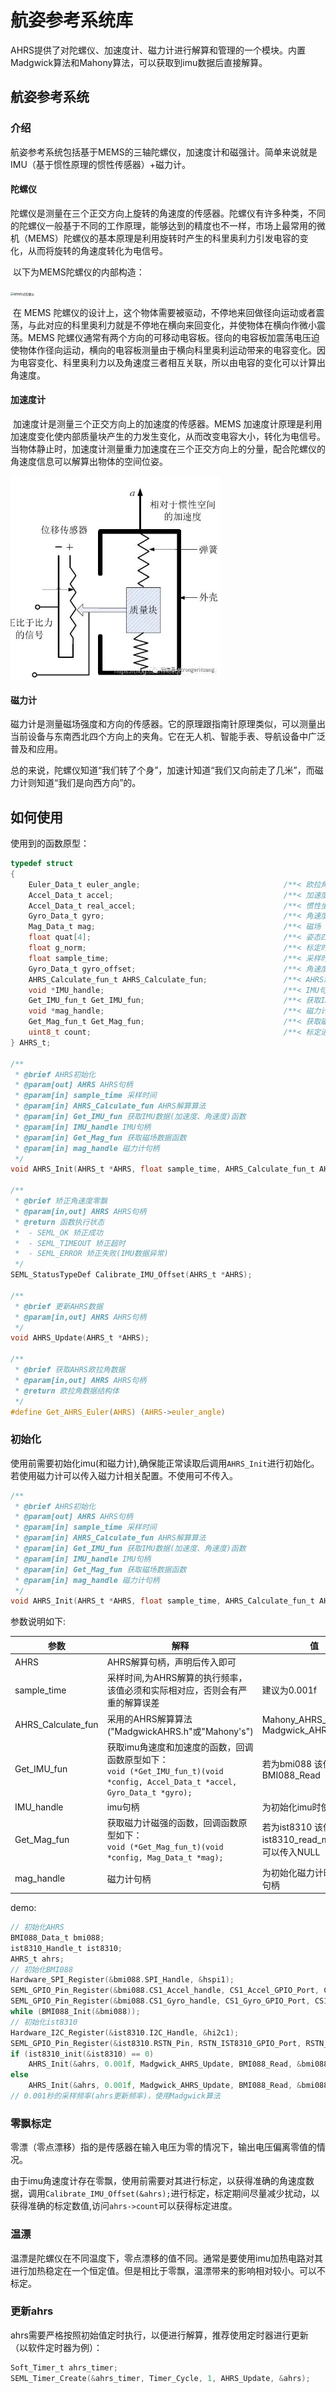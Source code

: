 # 航姿参考系统库

​		AHRS提供了对陀螺仪、加速度计、磁力计进行解算和管理的一个模块。内置Madgwick算法和Mahony算法，可以获取到imu数据后直接解算。

## 航姿参考系统

### 	介绍

​		航姿参考系统包括基于MEMS的三轴陀螺仪，加速度计和磁强计。简单来说就是IMU（基于惯性原理的惯性传感器）+磁力计。

#### 陀螺仪

​		陀螺仪是测量在三个正交方向上旋转的角速度的传感器。陀螺仪有许多种类，不同的陀螺仪一般基于不同的工作原理，能够达到的精度也不一样，市场上最常用的微机（MEMS）陀螺仪的基本原理是利用旋转时产生的科里奥利力引发电容的变化，从而将旋转的角速度转化为电信号。

​		以下为MEMS陀螺仪的内部构造：

<img src="https://img-blog.csdnimg.cn/cebbe5fdb11f4608a5277adbfd3e702e.png" alt="MEMS式陀螺仪" style="zoom: 33%;" />

​		在 MEMS 陀螺仪的设计上，这个物体需要被驱动，不停地来回做径向运动或者震荡，与此对应的科里奥利力就是不停地在横向来回变化，并使物体在横向作微小震荡。MEMS 陀螺仪通常有两个方向的可移动电容板。径向的电容板加震荡电压迫使物体作径向运动，横向的电容板测量由于横向科里奥利运动带来的电容变化。因为电容变化、科里奥利力以及角速度三者相互关联，所以由电容的变化可以计算出角速度。

#### 加速度计

​		加速度计是测量三个正交方向上的加速度的传感器。MEMS 加速度计原理是利用加速度变化使内部质量块产生的力发生变化，从而改变电容大小，转化为电信号。当物体静止时，加速度计测量重力加速度在三个正交方向上的分量，配合陀螺仪的角速度信息可以解算出物体的空间位姿。

<img src="image\jiasuduji.png" alt="jiasuduji" style="zoom: 67%;" />

#### 磁力计

​		磁力计是测量磁场强度和方向的传感器。它的原理跟指南针原理类似，可以测量出当前设备与东南西北四个方向上的夹角。它在无人机、智能手表、导航设备中广泛普及和应用。

​		总的来说，陀螺仪知道“我们转了个身”，加速计知道“我们又向前走了几米”，而磁力计则知道“我们是向西方向”的。

## 如何使用

使用到的函数原型：

```c
typedef struct
{
	Euler_Data_t euler_angle;								 /**< 欧拉角 */
	Accel_Data_t accel;										 /**< 加速度 */
	Accel_Data_t real_accel;								 /**< 惯性坐标系下的加速度 */
	Gyro_Data_t gyro;										 /**< 角速度 */
	Mag_Data_t mag;											 /**< 磁场 */
	float quat[4];											 /**< 姿态四元数 */
	float g_norm;											 /**< 标定时的重力加速度 */
	float sample_time;										 /**< 采样时间 */
	Gyro_Data_t gyro_offset;								 /**< 角速度零偏校正值 */
	AHRS_Calculate_fun_t AHRS_Calculate_fun;				 /**< AHRS解算算法 */
	void *IMU_handle;										 /**< IMU句柄*/
	Get_IMU_fun_t Get_IMU_fun;								 /**< 获取IMU数据函数 */
	void *mag_handle;										 /**< 磁力计句柄*/
	Get_Mag_fun_t Get_Mag_fun;								 /**< 获取磁力计数据函数 */
	uint8_t count;											 /**< 标定进度 */
} AHRS_t;

/**
 * @brief AHRS初始化
 * @param[out] AHRS AHRS句柄
 * @param[in] sample_time 采样时间
 * @param[in] AHRS_Calculate_fun AHRS解算算法
 * @param[in] Get_IMU_fun 获取IMU数据(加速度、角速度)函数
 * @param[in] IMU_handle IMU句柄
 * @param[in] Get_Mag_fun 获取磁场数据函数
 * @param[in] mag_handle 磁力计句柄
 */
void AHRS_Init(AHRS_t *AHRS, float sample_time, AHRS_Calculate_fun_t AHRS_Calculate_fun, Get_IMU_fun_t Get_IMU_fun, void *IMU_handle, Get_Mag_fun_t Get_Mag_fun, void *mag_handle);

/**
 * @brief 矫正角速度零飘
 * @param[in,out] AHRS AHRS句柄
 * @return 函数执行状态
 *  - SEML_OK 矫正成功
 * 	- SEML_TIMEOUT 矫正超时
 *  - SEML_ERROR 矫正失败(IMU数据异常)
 */
SEML_StatusTypeDef Calibrate_IMU_Offset(AHRS_t *AHRS);

/**
 * @brief 更新AHRS数据
 * @param[in,out] AHRS AHRS句柄
 */
void AHRS_Update(AHRS_t *AHRS);

/**
 * @brief 获取AHRS欧拉角数据
 * @param[in,out] AHRS AHRS句柄
 * @return 欧拉角数据结构体
 */
#define Get_AHRS_Euler(AHRS) (AHRS->euler_angle)
```

### 初始化

使用前需要初始化imu(和磁力计),确保能正常读取后调用`AHRS_Init`进行初始化。若使用磁力计可以传入磁力计相关配置。不使用可不传入。

```c
/**
 * @brief AHRS初始化
 * @param[out] AHRS AHRS句柄
 * @param[in] sample_time 采样时间
 * @param[in] AHRS_Calculate_fun AHRS解算算法
 * @param[in] Get_IMU_fun 获取IMU数据(加速度、角速度)函数
 * @param[in] IMU_handle IMU句柄
 * @param[in] Get_Mag_fun 获取磁场数据函数
 * @param[in] mag_handle 磁力计句柄
 */
void AHRS_Init(AHRS_t *AHRS, float sample_time, AHRS_Calculate_fun_t AHRS_Calculate_fun, Get_IMU_fun_t Get_IMU_fun, void *IMU_handle, Get_Mag_fun_t Get_Mag_fun, void *mag_handle);
```

参数说明如下:

| 参数               | 解释                                                         | 值                                                          |
| ------------------ | ------------------------------------------------------------ | ----------------------------------------------------------- |
| AHRS               | AHRS解算句柄，声明后传入即可                                 |                                                             |
| sample_time        | 采样时间,为AHRS解算的执行频率，该值必须和实际相对应，否则会有严重的解算误差 | 建议为0.001f                                                |
| AHRS_Calculate_fun | 采用的AHRS解算算法("MadgwickAHRS.h"或"Mahony's")             | Mahony_AHRS_Update<br />Madgwick_AHRS_Update                |
| Get_IMU_fun        | 获取imu角速度和加速度的函数，回调函数原型如下：<br />`void (*Get_IMU_fun_t)(void *config, Accel_Data_t *accel, Gyro_Data_t *gyro);` | 若为bmi088 该值为：BMI088_Read                              |
| IMU_handle         | imu句柄                                                      | 为初始化imu时使用的句柄                                     |
| Get_Mag_fun        | 获取磁力计磁强的函数，回调函数原型如下：<br />`void (*Get_Mag_fun_t)(void *config, Mag_Data_t *mag);` | 若为ist8310 该值为:<br />ist8310_read_mag，或者可以传入NULL |
| mag_handle         | 磁力计句柄                                                   | 为初始化磁力计时使用的句柄                                  |

demo:

```c
// 初始化AHRS
BMI088_Data_t bmi088;
ist8310_Handle_t ist8310;
AHRS_t ahrs;
// 初始化BMI088
Hardware_SPI_Register(&bmi088.SPI_Handle, &hspi1);
SEML_GPIO_Pin_Register(&bmi088.CS1_Accel_handle, CS1_Accel_GPIO_Port, CS1_Accel_Pin);
SEML_GPIO_Pin_Register(&bmi088.CS1_Gyro_handle, CS1_Gyro_GPIO_Port, CS1_Gyro_Pin);
while (BMI088_Init(&bmi088));
// 初始化ist8310
Hardware_I2C_Register(&ist8310.I2C_Handle, &hi2c1);
SEML_GPIO_Pin_Register(&ist8310.RSTN_Pin, RSTN_IST8310_GPIO_Port, RSTN_IST8310_Pin);
if (ist8310_init(&ist8310) == 0)
	AHRS_Init(&ahrs, 0.001f, Madgwick_AHRS_Update, BMI088_Read, &bmi088, ist8310_read_mag, &ist8310);
else
	AHRS_Init(&ahrs, 0.001f, Madgwick_AHRS_Update, BMI088_Read, &bmi088, NULL, NULL);
// 0.001秒的采样频率(ahrs更新频率)，使用Madgwick算法
```

### 零飘标定

​		零漂（零点漂移）指的是传感器在输入电压为零的情况下，输出电压偏离零值的情况。

​		由于imu角速度计存在零飘，使用前需要对其进行标定，以获得准确的角速度数据，调用`Calibrate_IMU_Offset(&ahrs);`进行标定，标定期间尽量减少扰动，以获得准确的标定数值,访问`ahrs->count`可以获得标定进度。

### 温漂

​		温漂是陀螺仪在不同温度下，零点漂移的值不同。通常是要使用imu加热电路对其进行加热稳定在一个恒定值。但是相比于零飘，温漂带来的影响相对较小。可以不标定。

### 更新ahrs

​		ahrs需要严格按照初始值定时执行，以便进行解算，推荐使用定时器进行更新（以软件定时器为例）：

```c
Soft_Timer_t ahrs_timer;
SEML_Timer_Create(&ahrs_timer, Timer_Cycle, 1, AHRS_Update, &ahrs);
```

